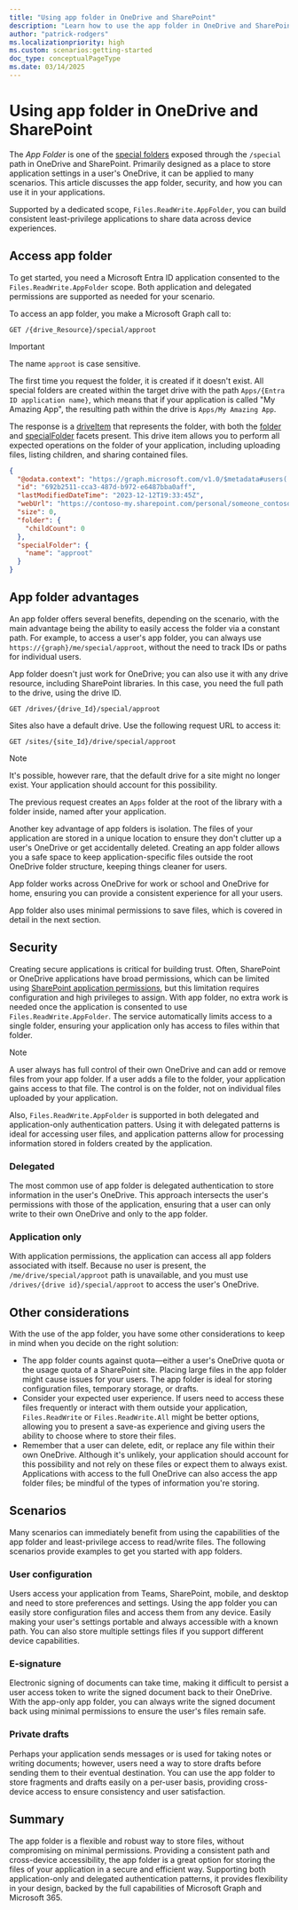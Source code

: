 ```yaml
---
title: "Using app folder in OneDrive and SharePoint"
description: "Learn how to use the app folder in OneDrive and SharePoint for secure application settings and data storage with Microsoft Graph."
author: "patrick-rodgers"
ms.localizationpriority: high
ms.custom: scenarios:getting-started
doc_type: conceptualPageType
ms.date: 03/14/2025
---
```


# Using app folder in OneDrive and SharePoint

The *App Folder* is one of the [special folders](/graph/api/drive-get-specialfolder) exposed through the `/special` path in OneDrive and SharePoint. Primarily designed as a place to store application settings in a user's OneDrive, it can be applied to many scenarios. This article discusses the app folder, security, and how you can use it in your applications.

Supported by a dedicated scope, `Files.ReadWrite.AppFolder`, you can build consistent least-privilege applications to share data across device experiences.

## Access app folder

To get started, you need a Microsoft Entra ID application consented to the `Files.ReadWrite.AppFolder` scope. Both application and delegated permissions are supported as needed for your scenario.

To access an app folder, you make a Microsoft Graph call to:

```http
GET /{drive_Resource}/special/approot
```

> [!IMPORTANT]
> The name `approot` is case sensitive.

The first time you request the folder, it is created if it doesn't exist. All special folders are created within the target drive with the path `Apps/{Entra ID application name}`, which means that if your application is called "My Amazing App", the resulting path within the drive is `Apps/My Amazing App`.

The response is a [driveItem](/graph/api/resources/driveitem) that represents the folder, with both the [folder](/graph/api/resources/folder) and [specialFolder](/graph/api/resources/specialfolder) facets present. This drive item allows you to perform all expected operations on the folder of your application, including uploading files, listing children, and sharing contained files.

```json
{
  "@odata.context": "https://graph.microsoft.com/v1.0/$metadata#users('c9d6a7bd-c1e0-4cb6-bf3c-48bf6dc571ad')/drive/special/$entity",
  "id": "692b2511-cca3-487d-b972-e6487bba0aff",
  "lastModifiedDateTime": "2023-12-12T19:33:45Z",
  "webUrl": "https://contoso-my.sharepoint.com/personal/someone_contoso_com/Documents/Apps/MyApp",
  "size": 0,
  "folder": {
    "childCount": 0
  },
  "specialFolder": {
    "name": "approot"
  }
}
```

## App folder advantages

An app folder offers several benefits, depending on the scenario, with the main advantage being the ability to easily access the folder via a constant path. For example, to access a user's app folder, you can always use `https://{graph}/me/special/approot`, without the need to track IDs or paths for individual users.

App folder doesn't just work for OneDrive; you can also use it with any drive resource, including SharePoint libraries. In this case, you need the full path to the drive, using the drive ID.

```http
GET /drives/{drive_Id}/special/approot
```

Sites also have a default drive. Use the following request URL to access it:

```http
GET /sites/{site_Id}/drive/special/approot
```

> [!NOTE] 
> It's possible, however rare, that the default drive for a site might no longer exist. Your application should account for this possibility.

The previous request creates an `Apps` folder at the root of the library with a folder inside, named after your application.

Another key advantage of app folders is isolation. The files of your application are stored in a unique location to ensure they don't clutter up a user's OneDrive or get accidentally deleted. Creating an app folder allows you a safe space to keep application-specific files outside the root OneDrive folder structure, keeping things cleaner for users.

App folder works across OneDrive for work or school and OneDrive for home, ensuring you can provide a consistent experience for all your users.

App folder also uses minimal permissions to save files, which is covered in detail in the next section.

## Security

Creating secure applications is critical for building trust. Often, SharePoint or OneDrive applications have broad permissions, which can be limited using [SharePoint application permissions](./permissions-selected-overview.md), but this limitation requires configuration and high privileges to assign. With app folder, no extra work is needed once the application is consented to use `Files.ReadWrite.AppFolder`. The service automatically limits access to a single folder, ensuring your application only has access to files within that folder.

> [!NOTE] 
> A user always has full control of their own OneDrive and can add or remove files from your app folder. If a user adds a file to the folder, your application gains access to that file. The control is on the folder, not on individual files uploaded by your application.

Also, `Files.ReadWrite.AppFolder` is supported in both delegated and application-only authentication patters. Using it with delegated patterns is ideal for accessing user files, and application patterns allow for processing information stored in folders created by the application.

### Delegated

The most common use of app folder is delegated authentication to store information in the user's OneDrive. This approach intersects the user's permissions with those of the application, ensuring that a user can only write to their own OneDrive and only to the app folder.

### Application only

With application permissions, the application can access all app folders associated with itself. Because no user is present, the `/me/drive/special/approot` path is unavailable, and you must use `/drives/{drive id}/special/approot` to access the user's OneDrive.

## Other considerations

With the use of the app folder, you have some other considerations to keep in mind when you decide on the right solution:

- The app folder counts against quota—either a user's OneDrive quota or the usage quota of a SharePoint site. Placing large files in the app folder might cause issues for your users. The app folder is ideal for storing configuration files, temporary storage, or drafts.
- Consider your expected user experience. If users need to access these files frequently or interact with them outside your application, `Files.ReadWrite` or `Files.ReadWrite.All` might be better options, allowing you to present a save-as experience and giving users the ability to choose where to store their files.
- Remember that a user can delete, edit, or replace any file within their own OneDrive. Although it's unlikely, your application should account for this possibility and not rely on these files or expect them to always exist. Applications with access to the full OneDrive can also access the app folder files; be mindful of the types of information you're storing.

## Scenarios

Many scenarios can immediately benefit from using the capabilities of the app folder and least-privilege access to read/write files. The following scenarios provide examples to get you started with app folders.

### User configuration

Users access your application from Teams, SharePoint, mobile, and desktop and need to store preferences and settings. Using the app folder you can easily store configuration files and access them from any device. Easily making your user's settings portable and always accessible with a known path. You can also store multiple settings files if you support different device capabilities.

### E-signature

Electronic signing of documents can take time, making it difficult to persist a user access token to write the signed document back to their OneDrive. With the app-only app folder, you can always write the signed document back using minimal permissions to ensure the user's files remain safe.

### Private drafts

Perhaps your application sends messages or is used for taking notes or writing documents; however, users need a way to store drafts before sending them to their eventual destination. You can use the app folder to store fragments and drafts easily on a per-user basis, providing cross-device access to ensure consistency and user satisfaction.

## Summary

The app folder is a flexible and robust way to store files, without compromising on minimal permissions. Providing a consistent path and cross-device accessibility, the app folder is a great option for storing the files of your application in a secure and efficient way. Supporting both application-only and delegated authentication patterns, it provides flexibility in your design, backed by the full capabilities of Microsoft Graph and Microsoft 365.
